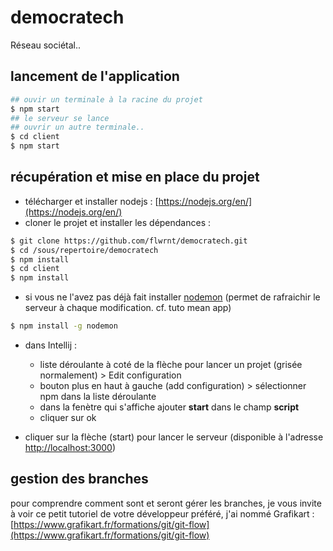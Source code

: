 # democratech
Réseau sociétal..

## lancement de l'application
```bash
## ouvir un terminale à la racine du projet
$ npm start
## le serveur se lance
## ouvrir un autre terminale..
$ cd client
$ npm start
```

## récupération et mise en place du projet
* télécharger et installer nodejs : [https://nodejs.org/en/](https://nodejs.org/en/)
* cloner le projet et installer les dépendances :
```bash
$ git clone https://github.com/flwrnt/democratech.git
$ cd /sous/repertoire/democratech
$ npm install
$ cd client
$ npm install
```

* si vous ne l'avez pas déjà fait installer [nodemon](https://www.npmjs.com/package/nodemon) (permet de rafraichir le serveur à chaque modification. cf. tuto mean app)
```bash
$ npm install -g nodemon
```

* dans Intellij : 
  * liste déroulante à coté de la flèche pour lancer un projet (grisée normalement) > Edit configuration
  * bouton plus en haut à gauche (add configuration) > sélectionner npm dans la liste déroulante
  * dans la fenètre qui s'affiche ajouter **start** dans le champ **script**
  * cliquer sur ok

* cliquer sur la flèche (start) pour lancer le serveur (disponible à l'adresse [http://localhost:3000](http://localhost:3000))

## gestion des branches
pour comprendre comment sont et seront gérer les branches, je vous invite à voir ce petit tutoriel de votre développeur préféré, j'ai nommé Grafikart : [https://www.grafikart.fr/formations/git/git-flow](https://www.grafikart.fr/formations/git/git-flow)
